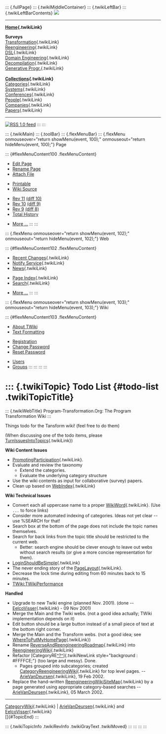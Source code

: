 ::: {.fullPage}
::: {.twikiMiddleContainer}
::: {.twikiLeftBar}
::: {.twikiLeftBarContents}
![](../pub/transformation.gif)

------------------------------------------------------------------------

**[Home](WebHome){.twikiLink}**

**Surveys**\
[Transformation](ProgramTransformation){.twikiLink}\
[Reengineering](ReengineeringWiki){.twikiLink}\
[DSL](DomainSpecificLanguages){.twikiLink}\
[Domain Engineering](DomainEngineering){.twikiLink}\
[Decompilation](DeCompilation){.twikiLink}\
[Generative Progr.](GenerativeProgrammingWiki){.twikiLink}\
\
**[Collections](CategoryCollection){.twikiLink}**\
[Categories](CategoryCategory){.twikiLink}\
[Systems](TransformationSystems){.twikiLink}\
[Conferences](TransformationConferences){.twikiLink}\
[People](TransformationPeople){.twikiLink}\
[Companies](TransformationCompanies){.twikiLink}\
[Papers](CategoryPaper){.twikiLink}

------------------------------------------------------------------------

[![](../pub/rss.gif "RSS 1.0 feed")](WebRss@skin=rss)
:::
:::

::: {.twikiMain}
::: {.toolBar}
::: {.flexMenuBar}
::: {.flexMenu onmouseover="return showMenu(event, 100);" onmouseout="return hideMenu(event, 100);"}
Page

::: {#flexMenuContent100 .flexMenuContent}
-   [Edit
    Page](http://www.program-transformation.org/edit/Transform/TodoList?t=1536826280)
-   [Rename
    Page](http://www.program-transformation.org/rename/Transform/TodoList)
-   [Attach
    File](http://www.program-transformation.org/attach/Transform/TodoList)

<!-- -->

-   [Printable](http://www.program-transformation.org/view/Transform/TodoList?skin=print.pattern)
-   [Wiki
    Source](http://www.program-transformation.org/view/Transform/TodoList?skin=text&raw=on&contenttype=text/plain)

<!-- -->

-   [Rev
    11](http://www.program-transformation.org/view/Transform/TodoList?rev=1.11)
    [(diff 10)](http://www.program-transformation.org/rdiff/Transform/TodoList?rev1=1.11&rev2=1.10)
-   [Rev
    10](http://www.program-transformation.org/view/Transform/TodoList?rev=1.10)
    [(diff 9)](http://www.program-transformation.org/rdiff/Transform/TodoList?rev1=1.10&rev2=1.9)
-   [Rev
    9](http://www.program-transformation.org/view/Transform/TodoList?rev=1.9)
    [(diff 8)](http://www.program-transformation.org/rdiff/Transform/TodoList?rev1=1.9&rev2=1.8)
-   [Total
    History](http://www.program-transformation.org/rdiff/Transform/TodoList)

<!-- -->

-   [More
    \...](http://www.program-transformation.org/oops/Transform/TodoList?template=oopsmore&param1=1.11&param2=1.11)
:::
:::

::: {.flexMenu onmouseover="return showMenu(event, 102);" onmouseout="return hideMenu(event, 102);"}
Web

::: {#flexMenuContent102 .flexMenuContent}
-   [Recent Changes](WebChanges){.twikiLink}
-   [Notify Service](WebNotify){.twikiLink}
-   [News](WebNews){.twikiLink}

<!-- -->

-   [Page Index](WebIndex){.twikiLink}
-   [Search](WebSearch){.twikiLink}

<!-- -->

-   [More
    \...](http://www.program-transformation.org/oops/Transform/TodoList?template=oopsmore&param1=1.11&param2=1.11)
:::
:::

::: {.flexMenu onmouseover="return showMenu(event, 103);" onmouseout="return hideMenu(event, 103);"}
Wiki

::: {#flexMenuContent103 .flexMenuContent}
-   [About
    TWiki](http://www.program-transformation.org/view/TWiki/WebHome)
-   [Text
    Formatting](http://www.program-transformation.org/view/TWiki/TextFormattingRules)

<!-- -->

-   [Registration](http://www.program-transformation.org/view/TWiki/TWikiRegistration)
-   [Change
    Password](http://www.program-transformation.org/view/TWiki/ChangePassword)
-   [Reset
    Password](http://www.program-transformation.org/view/TWiki/ResetPassword)

<!-- -->

-   [Users](http://www.program-transformation.org/view/Main/TWikiUsers)
-   [Groups](http://www.program-transformation.org/view/Main/TWikiGroups)
:::
:::
:::
:::

::: {.twikiTopic}
Todo List {#todo-list .twikiTopicTitle}
=========

::: {.twikiWebTitle}
Program-Transformation.Org: The Program Transformation Wiki
:::

Things todo for the Tansform wiki! (feel free to do them)

(When discussing one of the todo items, please
[TurnIssuesIntoTopics](TurnIssuesIntoTopics){.twikiLink})

**Wiki Content Issues**

-   [PromotingParticipation](PromotingParticipation){.twikiLink}.
-   Evaluate and review the taxonomy
    -   Extend the categories.
    -   Evaluate the underlying category structure
-   Use the wiki contents as input for collaborative (survey) papers.
-   Clean up based on [WebIndex](WebIndex){.twikiLink}

**Wiki Technical Issues**

-   Convert each all uppercase name to a proper
    [WikiWord](../TWiki/WikiWord){.twikiLink}. (Use `...` to force
    links)
-   Consider more automated indexing of categories. Ideas not yet clear
    \-- use %SEARCH for that!
-   Search box at the bottom of the page does not include the topic
    names themselves.
-   Search for back links from the topic title should be restricted to
    the current web.
    -   Better: search engine should be clever enough to leave out webs
        without search results (or give a more concise representation
        for them).
-   [LoginShouldBeSimple](LoginShouldBeSimple){.twikiLink}
-   The never ending story of the [PageLayout](PageLayout){.twikiLink}.
-   Decrease the lock time during editing from 60 minutes back to 15
    minutes.
-   [TWiki:TWikiPerformance](http://twiki.org/cgi-bin/view/TWikiPerformance "'TWikiPerformance' on TWiki.org")

**Handled**

-   Upgrade to new Twiki engine (planned Nov. 2001). (done \--
    [EelcoVisser](../Main/EelcoVisser){.twikiLink} - 09 Nov 2001)
-   Merge the Main and the Twiki webs. (not a good idea actually; TWiki
    implementation depends on it)
-   Edit button should be a large button instead of a small piece of
    text at the bottom right corner.
-   Merge the Main and the Transform webs. (not a good idea; see
    [WhereToPutMyHomePage](../Main/WhereToPutMyHomePage){.twikiLink})
-   Rename
    [ReverseAndReengineeringRoadmap](ReverseAndReengineeringRoadmap){.twikiLink}
    into [ReengineeringWiki](ReengineeringWiki){.twikiLink}
-   Refactor
    [CategoryRE[^?^](http://www.program-transformation.org/edit/Transform/CategoryRE?topicparent=Transform.TodoList)]{.twikiNewLink
    style="background : #FFFFCE;"} (too large and messy). Done.
    -   Pages grouped into subcategories; created
        [CategoryReengineeringWiki](CategoryReengineeringWiki){.twikiLink}
        for top level pages. \--
        [ArieVanDeursen](ArieVanDeursen){.twikiLink}, 19 Feb 2002.
-   Replace the hand-written
    [ReengineeringWikiSiteMap](ReengineeringWikiSiteMap){.twikiLink} by
    a page generated using appropriate category-based searches \--
    [ArieVanDeursen](ArieVanDeursen){.twikiLink}, 05 March 2002.

------------------------------------------------------------------------

[CategoryWiki](CategoryWiki){.twikiLink} \|
[ArieVanDeursen](ArieVanDeursen){.twikiLink} and
[EelcoVisser](EelcoVisser){.twikiLink}\
[]{#TopicEnd}
:::

::: {.twikiTopicInfo .twikiRevInfo .twikiGrayText .twikiMoved}
:::
:::
:::
:::
